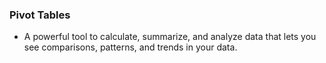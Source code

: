 ### Pivot Tables
* A powerful tool to calculate, summarize, and analyze data that lets you see comparisons, patterns, and trends in your data.
